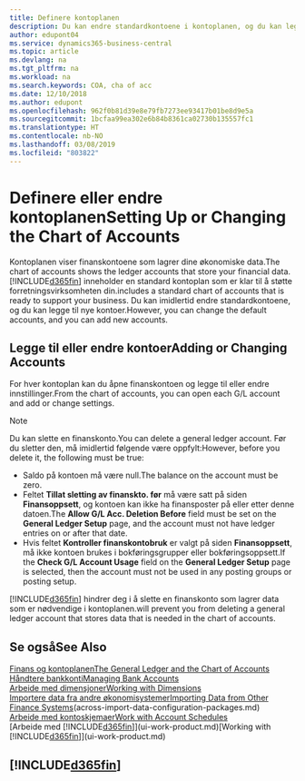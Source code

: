 ```yaml
---
title: Definere kontoplanen
description: Du kan endre standardkontoene i kontoplanen, og du kan legge til nye kontoer.
author: edupont04
ms.service: dynamics365-business-central
ms.topic: article
ms.devlang: na
ms.tgt_pltfrm: na
ms.workload: na
ms.search.keywords: COA, cha of acc
ms.date: 12/10/2018
ms.author: edupont
ms.openlocfilehash: 962f0b81d39e8e79fb7273ee93417b01be8d9e5a
ms.sourcegitcommit: 1bcfaa99ea302e6b84b8361ca02730b135557fc1
ms.translationtype: HT
ms.contentlocale: nb-NO
ms.lasthandoff: 03/08/2019
ms.locfileid: "803822"
---
```

# <a name="setting-up-or-changing-the-chart-of-accounts"></a><span data-ttu-id="87459-103">Definere eller endre kontoplanen</span><span class="sxs-lookup"><span data-stu-id="87459-103">Setting Up or Changing the Chart of Accounts</span></span>
<span data-ttu-id="87459-104">Kontoplanen viser finanskontoene som lagrer dine økonomiske data.</span><span class="sxs-lookup"><span data-stu-id="87459-104">The chart of accounts shows the ledger accounts that store your financial data.</span></span> [!INCLUDE[d365fin](includes/d365fin_md.md)] <span data-ttu-id="87459-105">inneholder en standard kontoplan som er klar til å støtte forretningsvirksomheten din.</span><span class="sxs-lookup"><span data-stu-id="87459-105">includes a standard chart of accounts that is ready to support your business.</span></span>
<span data-ttu-id="87459-106">Du kan imidlertid endre standardkontoene, og du kan legge til nye kontoer.</span><span class="sxs-lookup"><span data-stu-id="87459-106">However, you can change the default accounts, and you can add new accounts.</span></span>  

## <a name="adding-or-changing-accounts"></a><span data-ttu-id="87459-107">Legge til eller endre kontoer</span><span class="sxs-lookup"><span data-stu-id="87459-107">Adding or Changing Accounts</span></span>
<span data-ttu-id="87459-108">For hver kontoplan kan du åpne finanskontoen og legge til eller endre innstillinger.</span><span class="sxs-lookup"><span data-stu-id="87459-108">From the chart of accounts, you can open each G/L account and add or change settings.</span></span>

> [!NOTE]  
>   <span data-ttu-id="87459-109">Du kan slette en finanskonto.</span><span class="sxs-lookup"><span data-stu-id="87459-109">You can delete a general ledger account.</span></span> <span data-ttu-id="87459-110">Før du sletter den, må imidlertid følgende være oppfylt:</span><span class="sxs-lookup"><span data-stu-id="87459-110">However, before you delete it, the following must be true:</span></span>  
>  
>   * <span data-ttu-id="87459-111">Saldo på kontoen må være null.</span><span class="sxs-lookup"><span data-stu-id="87459-111">The balance on the account must be zero.</span></span>  
>   * <span data-ttu-id="87459-112">Feltet **Tillat sletting av finanskto. før** må være satt på siden **Finansoppsett**, og kontoen kan ikke ha finansposter på eller etter denne datoen.</span><span class="sxs-lookup"><span data-stu-id="87459-112">The **Allow G/L Acc. Deletion Before** field must be set on the **General Ledger Setup** page, and the account must not have ledger entries on or after that date.</span></span>  
>   * <span data-ttu-id="87459-113">Hvis feltet **Kontroller finanskontobruk** er valgt på siden **Finansoppsett**, må ikke kontoen brukes i bokføringsgrupper eller bokføringsoppsett.</span><span class="sxs-lookup"><span data-stu-id="87459-113">If the **Check G/L Account Usage** field on the **General Ledger Setup** page is selected, then the account must not be used in any posting groups or posting setup.</span></span>  

[!INCLUDE[d365fin](includes/d365fin_md.md)] <span data-ttu-id="87459-114">hindrer deg i å slette en finanskonto som lagrer data som er nødvendige i kontoplanen.</span><span class="sxs-lookup"><span data-stu-id="87459-114">will prevent you from deleting a general ledger account that stores data that is needed in the chart of accounts.</span></span>  

## <a name="see-also"></a><span data-ttu-id="87459-115">Se også</span><span class="sxs-lookup"><span data-stu-id="87459-115">See Also</span></span>
[<span data-ttu-id="87459-116">Finans og kontoplanen</span><span class="sxs-lookup"><span data-stu-id="87459-116">The General Ledger and the Chart of Accounts</span></span>](finance-general-ledger.md)  
[<span data-ttu-id="87459-117">Håndtere bankkonti</span><span class="sxs-lookup"><span data-stu-id="87459-117">Managing Bank Accounts</span></span>](bank-manage-bank-accounts.md)  
[<span data-ttu-id="87459-118">Arbeide med dimensjoner</span><span class="sxs-lookup"><span data-stu-id="87459-118">Working with Dimensions</span></span>](finance-dimensions.md)  
<span data-ttu-id="87459-119">[Importere data fra andre økonomisystemer](across-import-data-configuration-packages.md)</span><span class="sxs-lookup"><span data-stu-id="87459-119">[Importing Data from Other Finance Systems](across-import-data-configuration-packages.md)(across-import-data-configuration-packages.md)</span></span>  
[<span data-ttu-id="87459-120">Arbeide med kontoskjemaer</span><span class="sxs-lookup"><span data-stu-id="87459-120">Work with Account Schedules</span></span>](bi-how-work-account-schedule.md)  
<span data-ttu-id="87459-121">[Arbeide med [!INCLUDE[d365fin](includes/d365fin_md.md)]](ui-work-product.md)</span><span class="sxs-lookup"><span data-stu-id="87459-121">[Working with [!INCLUDE[d365fin](includes/d365fin_md.md)]](ui-work-product.md)</span></span>  

## [!INCLUDE[d365fin](includes/free_trial_md.md)]
